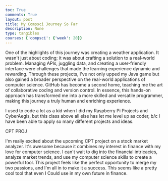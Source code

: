 ```yaml
---
toc: True
comments: True
layout: post
title: My Compsci Journey So Far
description: None
type: tangibles
courses: {'compsci': {'week': 20}}
---
```



One of the highlights of this journey was creating a weather application. It wasn't just about coding; it was about crafting a solution to a real-world problem. Managing APIs, juggling data, and creating a user-friendly interface were challenges that made the learning experience dynamic and rewarding. Through these projects, I've not only upped my Java game but also gained a broader perspective on the real-world applications of computer science. GitHub has become a second home, teaching me the art of collaborative coding and version control. In essence, this hands-on approach has transformed me into a more skilled and versatile programmer, making this journey a truly human and enriching experience. 

I used to code a lot as a kid when I did my Raspberry Pi Projects and CyberAegis, but this class above all else has let me level up as  coder, b/c I have been able to apply so many different projects and ideas. 



CPT PROJ



I'm really excited about the upcoming CPT project on a stock market analyzer. It's awesome because it combines my interest in finance with my love for computer science. I can't wait to dig into the financial intricacies, analyze market trends, and use my computer science skills to create a powerful tool. This project feels like the perfect opportunity to merge my two passions, and I'm all in to make it a success. This seems like a pretty cool tool that even I Could use in my own future in finance. 

